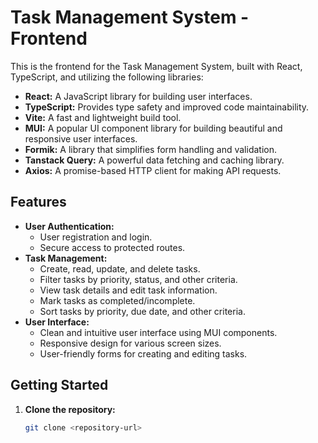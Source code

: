# Task Management System - Frontend

This is the frontend for the Task Management System, built with React, TypeScript, and utilizing the following libraries:

- **React:** A JavaScript library for building user interfaces.
- **TypeScript:** Provides type safety and improved code maintainability.
- **Vite:** A fast and lightweight build tool.
- **MUI:** A popular UI component library for building beautiful and responsive user interfaces.
- **Formik:** A library that simplifies form handling and validation.
- **Tanstack Query:** A powerful data fetching and caching library.
- **Axios:** A promise-based HTTP client for making API requests.

## Features

- **User Authentication:**
  - User registration and login.
  - Secure access to protected routes.
- **Task Management:**
  - Create, read, update, and delete tasks.
  - Filter tasks by priority, status, and other criteria.
  - View task details and edit task information.
  - Mark tasks as completed/incomplete.
  - Sort tasks by priority, due date, and other criteria.
- **User Interface:**
  - Clean and intuitive user interface using MUI components.
  - Responsive design for various screen sizes.
  - User-friendly forms for creating and editing tasks.

## Getting Started

1. **Clone the repository:**

   ```bash
   git clone <repository-url>
   ```
